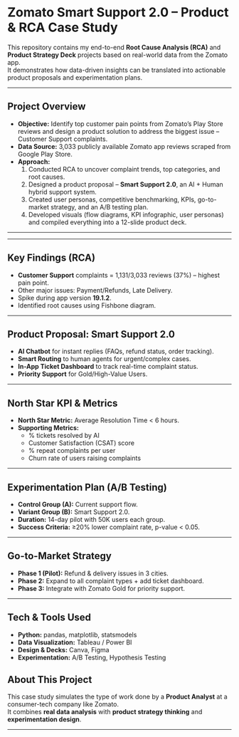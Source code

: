 # Zomato Smart Support 2.0 – Product & RCA Case Study

This repository contains my end-to-end **Root Cause Analysis (RCA)** and **Product Strategy Deck** projects based on real-world data from the Zomato app.  
It demonstrates how data-driven insights can be translated into actionable product proposals and experimentation plans.

---

##  Project Overview

- **Objective:** Identify top customer pain points from Zomato’s Play Store reviews and design a product solution to address the biggest issue – Customer Support complaints.
- **Data Source:** 3,033 publicly available Zomato app reviews scraped from Google Play Store.
- **Approach:**
  1. Conducted RCA to uncover complaint trends, top categories, and root causes.
  2. Designed a product proposal – **Smart Support 2.0**, an AI + Human hybrid support system.
  3. Created user personas, competitive benchmarking, KPIs, go-to-market strategy, and an A/B testing plan.
  4. Developed visuals (flow diagrams, KPI infographic, user personas) and compiled everything into a 12-slide product deck.

---


---

##  Key Findings (RCA)

- **Customer Support** complaints = 1,131/3,033 reviews (37%) – highest pain point.
- Other major issues: Payment/Refunds, Late Delivery.
- Spike during app version **19.1.2**.
- Identified root causes using Fishbone diagram.

---

##  Product Proposal: Smart Support 2.0

- **AI Chatbot** for instant replies (FAQs, refund status, order tracking).
- **Smart Routing** to human agents for urgent/complex cases.
- **In-App Ticket Dashboard** to track real-time complaint status.
- **Priority Support** for Gold/High-Value Users.

---

##  North Star KPI & Metrics

- **North Star Metric:** Average Resolution Time < 6 hours.
- **Supporting Metrics:**
  - % tickets resolved by AI
  - Customer Satisfaction (CSAT) score
  - % repeat complaints per user
  - Churn rate of users raising complaints

---

##  Experimentation Plan (A/B Testing)

- **Control Group (A):** Current support flow.
- **Variant Group (B):** Smart Support 2.0.
- **Duration:** 14-day pilot with 50K users each group.
- **Success Criteria:** ≥20% lower complaint rate, p-value < 0.05.

---

##  Go-to-Market Strategy

- **Phase 1 (Pilot):** Refund & delivery issues in 3 cities.
- **Phase 2:** Expand to all complaint types + add ticket dashboard.
- **Phase 3:** Integrate with Zomato Gold for priority support.

---

##  Tech & Tools Used

- **Python:** pandas, matplotlib, statsmodels
- **Data Visualization:** Tableau / Power BI
- **Design & Decks:** Canva, Figma
- **Experimentation:** A/B Testing, Hypothesis Testing



##  About This Project

This case study simulates the type of work done by a **Product Analyst** at a consumer-tech company like Zomato.  
It combines **real data analysis** with **product strategy thinking** and **experimentation design**.

---




